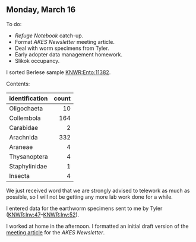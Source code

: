 
## Monday, March 16

To do:

* *Refuge Notebook* catch-up.
* Format *AKES Newsletter* meeting article.
* Deal with worm specimens from Tyler.
* Early adopter data management homework.
* Slikok occupancy.

I sorted Berlese sample [KNWR:Ento:11382](http://arctos.database.museum/guid/KNWR:Ento:11382).

Contents:

identification|count
:---|---:
Oligochaeta|10
Collembola|164
Carabidae|2
Arachnida|332
Araneae|4
Thysanoptera|4
Staphylinidae|1
Insecta|4

We just received word that we are strongly advised to telework as much as possible, so I will not be getting any more lab work done for a while.

I entered data for the earthworm specimens sent to me by Tyler ([KNWR:Inv:47](http://arctos.database.museum/guid/KNWR:Inv:47)–[KNWR:Inv:52](http://arctos.database.museum/guid/KNWR:Inv:52)).

I worked at home in the afternoon. I formatted an initial draft version of the [meeting article](https://github.com/mlbowser/AKES_Newsletter/blob/master/2020/01/meeting.tex) for the *AKES Newsletter*.
